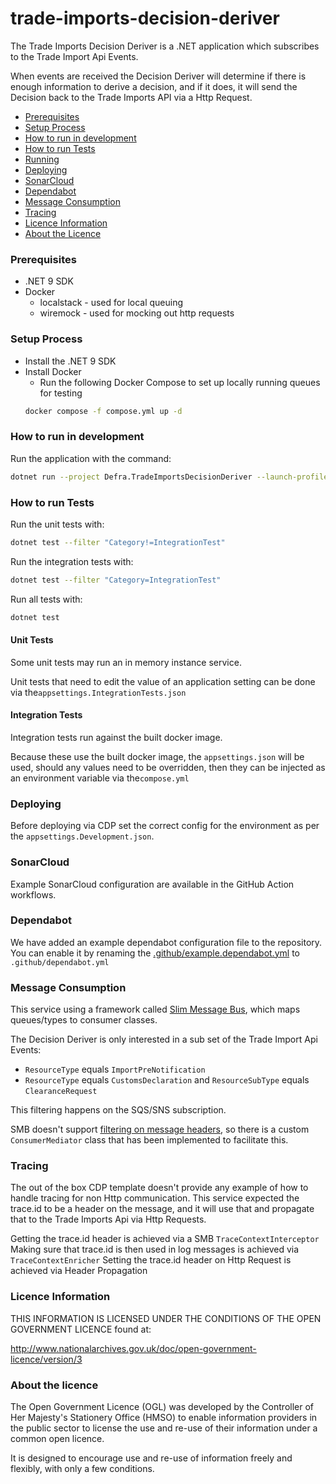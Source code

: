 # trade-imports-decision-deriver

The Trade Imports Decision Deriver is a .NET application which subscribes to the Trade Import Api Events.

When events are received the Decision Deriver will determine if there is enough information to derive a decision, and if it does, it will send the Decision back to the Trade Imports API via a Http Request.




* [Prerequisites](#prerequisites) 
* [Setup Process](#setup-process)
* [How to run in development](#how-to-run-in-development)
* [How to run Tests](#how-to-run-tests)
* [Running](#running)
* [Deploying](#deploying)
* [SonarCloud](#sonarCloud)
* [Dependabot](#dependabot)
* [Message Consumption](#message-consumption)
* [Tracing](#tracing)
* [Licence Information](#licence-information)
* [About the Licence](#about-the-licence)

### Prerequisites

- .NET 9 SDK
- Docker
  - localstack - used for local queuing
  - wiremock - used for mocking out http requests 
  

### Setup Process

- Install the .NET 9 SDK
- Install Docker
  - Run the following Docker Compose to set up locally running queues for testing
  ```bash
  docker compose -f compose.yml up -d
  ```

### How to run in development

Run the application with the command:

```bash
dotnet run --project Defra.TradeImportsDecisionDeriver --launch-profile Defra.TradeImportsDecisionDeriver
```

### How to run Tests

Run the unit tests with:

```bash
dotnet test --filter "Category!=IntegrationTest"
```
Run the integration tests with:
```bash
dotnet test --filter "Category=IntegrationTest"
```
Run all tests with:
```bash
dotnet test 
```

#### Unit Tests
Some unit tests may run an in memory instance service. 

Unit tests that need to edit the value of an application setting can be done via the`appsettings.IntegrationTests.json`

#### Integration Tests
Integration tests run against the built docker image.

Because these use the built docker image, the `appsettings.json` will be used, should any values need to be overridden, then they can be injected as an environment variable via the`compose.yml`

### Deploying

Before deploying via CDP set the correct config for the environment as per the `appsettings.Development.json`.

### SonarCloud

Example SonarCloud configuration are available in the GitHub Action workflows.

### Dependabot

We have added an example dependabot configuration file to the repository. You can enable it by renaming
the [.github/example.dependabot.yml](.github/example.dependabot.yml) to `.github/dependabot.yml`

### Message Consumption
This service using a framework called [Slim Message Bus](https://github.com/zarusz/SlimMessageBus), which maps queues/types to consumer classes.

The Decision Deriver is only interested in a sub set of the Trade Import Api Events:

 - `ResourceType` equals `ImportPreNotification`
 - `ResourceType` equals `CustomsDeclaration` and `ResourceSubType` equals
   `ClearanceRequest`

This filtering happens on the SQS/SNS subscription.

SMB doesn't support [filtering on message headers](https://github.com/zarusz/SlimMessageBus/issues/402), so there is a custom `ConsumerMediator` class that has been implemented to facilitate this.

### Tracing
The out of the box CDP template doesn't provide any example of how to handle tracing for non Http communication.
This service expected the trace.id to be a header on the message, and it will use that and propagate that to the Trade Imports Api via Http Requests.

Getting the trace.id header is achieved via a SMB `TraceContextInterceptor`
Making sure that trace.id is then used in log messages is achieved via `TraceContextEnricher`
Setting the trace.id header on Http Request is achieved via Header Propagation


### Licence Information

THIS INFORMATION IS LICENSED UNDER THE CONDITIONS OF THE OPEN GOVERNMENT LICENCE found at:

<http://www.nationalarchives.gov.uk/doc/open-government-licence/version/3>

### About the licence

The Open Government Licence (OGL) was developed by the Controller of Her Majesty's Stationery Office (HMSO) to enable information providers in the public sector to license the use and re-use of their information under a common open licence.

It is designed to encourage use and re-use of information freely and flexibly, with only a few conditions.


